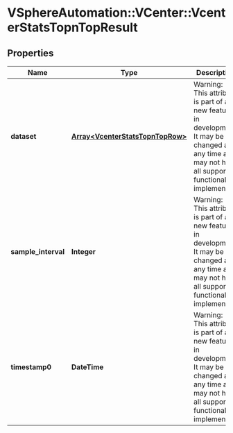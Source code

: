 # VSphereAutomation::VCenter::VcenterStatsTopnTopResult

## Properties
Name | Type | Description | Notes
------------ | ------------- | ------------- | -------------
**dataset** | [**Array&lt;VcenterStatsTopnTopRow&gt;**](VcenterStatsTopnTopRow.md) | Warning: This attribute is part of a new feature in development. It may be changed at any time and may not have all supported functionality implemented. | 
**sample_interval** | **Integer** | Warning: This attribute is part of a new feature in development. It may be changed at any time and may not have all supported functionality implemented. | 
**timestamp0** | **DateTime** | Warning: This attribute is part of a new feature in development. It may be changed at any time and may not have all supported functionality implemented. | 



